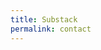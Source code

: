 ```yaml
---
title: Substack
permalink: contact
---
```


<!---<img src="https://external-content.duckduckgo.com/iu/?u=https%3A%2F%2Fmedia.tenor.co%2Fimages%2Ffceca10d1e5fe19067a74018f89a6977%2Fraw&f=1&nofb=1" style="display: block;margin: 0 auto;" />

<meta http-equiv="refresh" content="0; url=https://keybase.io/cmry" /> --->
